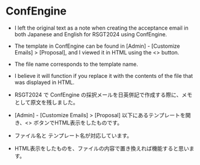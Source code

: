# ConfEngine

- I left the original text as a note when creating the acceptance email in both Japanese and English for RSGT2024 using ConfEngine.
- The template in ConfEngine can be found in [Admin] - [Customize Emails] > [Proposal], and I viewed it in HTML using the <> button.
- The file name corresponds to the template name.
- I believe it will function if you replace it with the contents of the file that was displayed in HTML.

- RSGT2024 で ConfEngine の採択メールを日英併記で作成する際に、メモとして原文を残しました。
- [Admin] - [Customize Emails] > [Proposal] 以下にあるテンプレートを開き、<> ボタンでHTML表示をしたものです。
- ファイル名と テンプレート名が対応しています。
- HTML表示をしたものを、ファイルの内容で置き換えれば機能すると思います。
